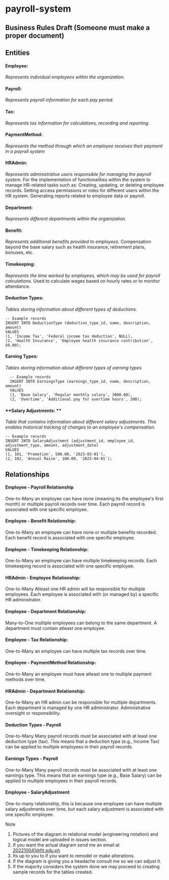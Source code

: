 # payroll-system

## Business Rules Draft (Someone must make a proper document)

##  Entities
  #### **Employee:** 
  *Represents individual employees within the organization.*
  #### **Payroll:** 
  *Represents payroll information for each pay period.*
  #### **Tax:** 
  *Represents tax information for calculations, recording and reporting.*
  #### **PaymentMethod:**
  *Represents the method through which an employee receives their payment in a payroll system*
  #### **HRAdmin:**
  *Represents administrative users responsible for managing the payroll system.*
    For the implementation of functionalities within the system to manage HR-related tasks such as:
    Creating, updating, or deleting employee records.
    Setting access permissions or roles for different users within the HR system.
    Generating reports related to employee data or payroll.
  #### **Department:**
  *Represents different departments within the organization.*
  #### **Benefit:**
  *Represents additional benefits provided to employees.* Compensation beyond the base salary such as health insurance, retirement plans, bonuses, etc.
  #### **Timekeeping:**
  *Represents the time worked by employees, which may be used for payroll calculations.* Used to calculate wages based on hourly rates or to monitor attendance.
  #### **Deduction Types:**
  *Tables storing information about different types of deductions.*
  
    -- Example records
    INSERT INTO DeductionType (deduction_type_id, name, description, amount)
    VALUES
    (1, 'Income Tax', 'Federal income tax deduction', NULL),
    (2, 'Health Insurance', 'Employee health insurance contribution', 50.00);
 
  #### **Earning Types:**
  *Tables storing information about different types of earning types.*
  
      -- Example records
      INSERT INTO EarningsType (earnings_type_id, name, description, amount)
      VALUES
      (1, 'Base Salary', 'Regular monthly salary', 3000.00),
      (2, 'Overtime', 'Additional pay for overtime hours', 200);
  #### **Salary Adjustments: **
  *Table that contains information about different salary adjustments. This enables historical tracking of changes to an employee's compensation.*
  
    -- Example records
    INSERT INTO SalaryAdjustment (adjustment_id, employee_id, adjustment_type, amount, adjustment_date)
    VALUES
    (1, 101, 'Promotion', 500.00, '2023-03-01'),
    (2, 102, 'Annual Raise', 100.00, '2023-04-01');
  
##  Relationships
#### Employee - Payroll Relationship
  One-to-Many an employee can have none (meaning its the employee's first month) or multiple payroll records over time. Each payroll record is associated with one specific employee. 
#### Employee - Benefit Relationship:
  One-to-Many an employee can have none or multiple benefits recorded. Each benefit record is associated with one specific employee. 
#### Employee - Timekeeping Relationship: 
  One-to-Many an employee can have multiple timekeeping records. Each timekeeping record is associated with one specific employee.
#### HRAdmin - Employee Relationship:
  One-to-Many Atleast one HR admin will be responsible for multiple employees. Each employee is associated with (or managed by) a specific HR administrator.
#### Employee - Department Relationship:
  Many-to-One multiple employees can belong to the same department. A department must contain atleast one employee.
#### Employee - Tax Relationship:
  One-to-Many an employee can have multiple tax records over time.
#### Employee - PaymentMethod Relationship:
  One-to-Many an employee must have atleast one to multiple payment methods over time.
#### HRAdmin - Department Relationship:
  One-to-Many an HR admin can be responsible for multiple departments. Each department is managed by one HR administrator. Administrative oversight or responsibility.
#### Deduction Types - Payroll
  One-to-Many Many payroll records must be associated with at least one deduction type (tax). This means that a deduction type (e.g., Income Tax) can be applied to multiple employees in their payroll records.
#### Earnings Types - Payroll
  One-to-Many Many payroll records must be associated with at least one earnings type. This means that an earnings type (e.g., Base Salary) can be applied to multiple employees in their payroll records.
#### Employee - SalaryAdjustment 
 One-to-many relationship, this is because one employee can have multiple salary adjustments over time, but each salary adjustment is associated with one specific employee. 
> [!NOTE]
> 1. Pictures of the diagram in relational model (engineering notation) and logical model are uploaded in issues section.
> 2. If you want the  actual diagram send me an email at 202210041@fit.edu.ph
> 3. Its up to you to if you want to remodel or make alterations.
> 4. If the diagram is giving you a headache consult me so we can adjust it.
> 5. If the majority considers the system done we may proceed to creating sample records for the tables created.
